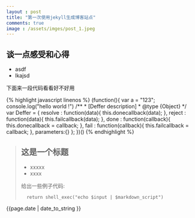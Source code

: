 ```yaml
---
layout : post
title: "第一次使用jekyll生成博客站点"
comments: true
image : /assets/imges/post_1.jpeg
---
```


谈一点感受和心得
---------------

* asdf
* lkajsd 


下面来一段代码看看好不好用

{% highlight javascript linenos %}
  (function(){
    var a = "123";
    console.log("hello world !")
    /**
     * [Deffer description]
     * @type {Object}
     */
    var Deffer = {
  	resolve : function(data){
  		this.donecallback(data);
  	},
  	reject : function(data){
  		this.failcallback(data);
  	},
  	done : function(callback){
  		this.donecallback = callback;
  	},
  	fail : function(callback){
  		this.failcallback = callback;
  	},
  	parameters:{}
  	};
  })()
{% endhighlight %}


> ## 这是一个标题
>
>* xxxxx
>* xxxx
>
> 给出一些例子代码:
>
>
>		return shell_exec("echo $input | $markdown_script")

{{page.date | date_to_string }}
